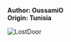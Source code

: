 <b>Author: OussamiO</b><br>
<b>Origin: Tunisia</b><br>

![LostDoor](https://github.com/user-attachments/assets/d313d309-913f-444f-a99c-01f9194ca395)
